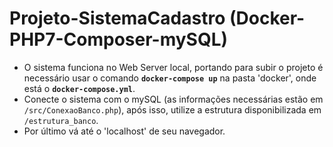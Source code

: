 # Projeto-SistemaCadastro (Docker-PHP7-Composer-mySQL)
- O sistema funciona no Web Server local, portando para subir o projeto é necessário usar o comando **`docker-compose up`** na pasta 'docker', onde está o **`docker-compose.yml`**.
- Conecte o sistema com o mySQL (as informações necessárias estão em `/src/ConexaoBanco.php`), após isso, utilize a estrutura disponibilizada em `/estrutura_banco`.
- Por último vá até o 'localhost' de seu navegador.
